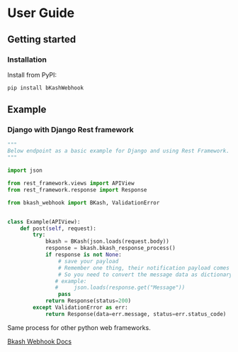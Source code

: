 # User Guide
## Getting started
### Installation
Install from PyPI:
```shell script
pip install bKashWebhook
```

## Example
### Django with Django Rest framework

```python
"""
Below endpoint as a basic example for Django and using Rest Framework. 
"""

import json

from rest_framework.views import APIView
from rest_framework.response import Response

from bkash_webhook import BKash, ValidationError


class Example(APIView):
    def post(self, request):
        try:
            bkash = BKash(json.loads(request.body))
            response = bkash.bkash_response_process()
            if response is not None:
                # save your payload
                # Remember one thing, their notification payload comes as nested. 
                # So you need to convert the message data as dictionary by using json module. 
               # example: 
               #     json.loads(response.get("Message"))
                pass 
            return Response(status=200) 
        except ValidationError as err:
            return Response(data=err.message, status=err.status_code)
```
Same process for other python web frameworks.

[Bkash Webhook Docs](https://developer.bka.sh/docs/webhooks)